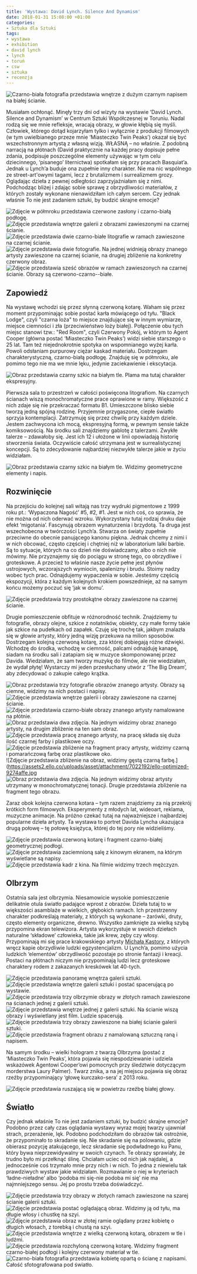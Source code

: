 ```yaml
---
title: 'Wystawa: David Lynch. Silence And Dynamism'
date: 2018-01-31 15:08:00 +01:00
categories:
- Sztuka dla Sztuki
tags:
- wystawa
- exhibition
- david lynch
- lynch
- toruń
- csw
- sztuka
- recenzja
---
```


![Czarno-biała fotografia przedstawia wnętrze z dużym czarnym napisem na białej ścianie.](https://assets1.ello.co/uploads/asset/attachment/7022117/ello-optimized-fdb62922.jpg)

<olela-narrative>
Musiałam ochłonąć. Minęły trzy dni od wizyty na wystawie ‘David Lynch. Silence and Dynamism’ w Centrum Sztuki Współczesnej w Toruniu. Nadal rodzą się we mnie refleksje, wracają obrazy, w głowie kłębią się myśli. Człowiek, którego dotąd kojarzyłam tylko i wyłącznie z produkcji filmowych (w tym uwielbianego przeze mnie ‘Miasteczko Twin Peaks’) okazał się być wszechstronnym artystą z własną wizją. WŁASNĄ – no właśnie. Z podobną narracją na płótnach (David praktycznie na każdej pracy dopisuje pełne zdania, podpisuje poszczególne elementy używając w tym celu dziecinnego, ‘pisanego’ liternictwa) spotkałam się przy pracach Basquiat’a. Jednak u Lynch’a buduje ona zupełnie inny charakter. Nie ma nic wspólnego ze street-art'owymi tagami, lecz z brutalizmem i surrealizmem grozy. Oglądając dzieła z pewnej odległości zaprzyjaźniałam się z nimi. Podchodząc bliżej i zdając sobie sprawę z obrzydliwości materiałów, z których zostały wykonane nienawidziłam ich całym sercem. Czy jednak właśnie To nie jest zadaniem sztuki, by budzić skrajne emocje?
</olela-narrative>

![Zdjęcie w półmroku przedstawia czerwone zasłony i czarno-białą podłogę.](https://assets0.ello.co/uploads/asset/attachment/7022198/ello-optimized-62e544a2.jpg)
![Zdjęcie przedstawia wnętrze galerii z obrazami zawieszonymi na czarnej ścianie.](https://assets1.ello.co/uploads/asset/attachment/7022148/ello-optimized-e847845e.jpg)
![Zdjęcie przedstawia dwie czarno-białe litografie w ramach zawieszone na czarnej ścianie.](https://assets2.ello.co/uploads/asset/attachment/7022153/ello-optimized-1b6c282e.jpg)
![Zdjęcie przedstawia dwie fotografie. Na jednej widnieją obrazy znanego artysty zawieszone na czarnej ścianie, na drugiej zbliżenie na konkretny czerwony obraz.](https://assets0.ello.co/uploads/asset/attachment/7022138/ello-optimized-6c9eb791.jpg)
![Zdjęcie przedstawia sześć obrazów w ramach zawieszonych na czarnej ścianie. Obrazy są czerwono-czarno--białe.](https://assets0.ello.co/uploads/asset/attachment/7022136/ello-optimized-66ce9e3b.jpg)

## Zapowiedź

Na wystawę wchodzi się przez słynną czerwoną kotarę. Waham się przez moment przypominając sobie postać karła mówiącego od tyłu.
"Black Lodge", czyli "czarna loża" to miejsce znajdujące się w innym wymiarze, miejsce ciemności i zła (przeciwieństwo loży białej). Połączenie obu tych miejsc stanowi tzw.: "Red Room", czyli Czerwony Pokój, w którym to Agent Cooper (główna postać ‘Miasteczko Twin Peaks’) widzi siebie starszego o 25 lat. Tam też niejednokrotnie spotyka on wspomnianego wyżej karła.
Powoli odsłaniam purpurowy ciężar kaskad materiału. Dostrzegam charakterystyczną, czarno-białą podłogę. Znajduję się w półmroku, ale pomimo tego nie ma we mnie lęku, jedynie zaciekawienie i ekscytacja.

![Obraz przedstawia czarny szkic na białym tle. Plama ma tutaj charakter ekspresyjny.](https://assets2.ello.co/uploads/asset/attachment/7022120/ello-optimized-eee79b4c.jpg)

Pierwsza sala to przestrzeń w całości poświęcona litografiom. Na czarnych ścianach wiszą monochromatyczne prace oprawione w ramy. Większość z nich zdaje się nie przekraczać formatu B1. Umieszczone blisko siebie tworzą jedną spójną rodzinę. Przyjemnie przygaszone, ciepłe światło sprzyja kontemplacji. Zatrzymuję się przez chwilę przy każdym dziele. Jestem zachwycona ich mocą, ekspresyjną formą, w pewnym sensie także komiksowością. Na środku sali znajdziemy gablotę z talerzami. Zwykłe talerze – zdawałoby się. Jest ich 12 i ułożone w linii opowiadają historię stworzenia świata. Oczywiście całość utrzymana jest w surrealistycznej koncepcji. Są to zdecydowanie najbardziej niezwykłe talerze jakie w życiu widziałam.

![Obraz przedstawia czarny szkic na białym tle. Widzimy geometryczne elementy i napis.](https://assets2.ello.co/uploads/asset/attachment/7022200/ello-optimized-04a2a1b4.jpg)

## Rozwinięcie

Na przejściu do kolejnej sali witają nas trzy wydruki pigmentowe z 1999 roku pt.: ‘Wypaczona Nagość’ #5, #2, #1. Jest w nich coś, co sprawia, że nie można od nich oderwać wzroku. Wykorzystany tutaj rodzaj druku daje efekt ‘migotania’. Fascynują obrazem wynaturzenia i brzydotą. 
Ta druga jest wszechobecna w twórczości Lynch’a. Stwarza on światy zupełnie przeciwne do obecnie panującego kanonu piękna. Jednak chcemy z nimi i w nich obcować, często częściej i chętniej niż w laboratorium lalki barbie. Są to sytuacje, których na co dzień nie doświadczamy, albo o nich nie mówimy. Nie przyznajemy się do pociągu w stronę tego, co obrzydliwe i groteskowe. A przecież to właśnie nasze życie pełne jest płynów ustrojowych, wczorajszych wymiocin, spalenizny i brudu. Stoimy nadzy wobec tych prac. Odnajdujemy wypaczenia w sobie. Jesteśmy częścią ekspozycji, która z każdym kolejnych krokiem powszednieje, aż na samym końcu możemy poczuć się ‘jak w domu’. 

![Zdjęcie przedstawia trzy prostokątne obrazy zawieszone na czarnej ścianie.](https://assets1.ello.co/uploads/asset/attachment/7022131/ello-optimized-93741387.jpg)

Drugie pomieszczenie obfituje w różnorodność technik. Znajdziemy tu fotografie, obrazy olejne, szkice z notatników, obiekty, czy małe formy takie jak szkice na pudełkach od zapałek. Czuję się trochę tak, jakbym znalazła się w głowie artysty, który jedną wizję przekuwa na milion sposobów. Dostrzegam kolejną czerwoną kotarę, zza której dobiegają różne dźwięki. Wchodzę do środka, wchodzę w ciemność, palcami odnajduję kanapę, siadam na środku sali i zatapiam się w muzyce skomponowanej przez Davida. Wiedziałam, że sam tworzy muzykę do filmów, ale nie wiedziałam, że wydał płytę! Wystarczy mi jeden przesłuchany utwór z ‘The Big Dream’, aby zdecydować o zakupie całego krążka. 


![Obraz przedstawia trzy fotografie obrazów znanego artysty. Obrazy są ciemne, widzimy na nich postaci i napisy.](https://assets1.ello.co/uploads/asset/attachment/7022122/ello-optimized-1f8e34ff.jpg)
![Zdjęcie przedstawia wnętrze galerii i obrazy zawieszone na czarnej ścianie.](https://assets1.ello.co/uploads/asset/attachment/7022126/ello-optimized-07744f78.jpg)
![Zdjęcie przedstawia czarno-białe obrazy znanego artysty namalowane na płótnie.](https://assets1.ello.co/uploads/asset/attachment/7022171/ello-optimized-d868aea1.jpg)
![Obraz przedstawia dwa zdjęcia. Na jednym widzimy obraz znanego artysty, na drugim zbliżenie na ten sam obraz.](https://assets0.ello.co/uploads/asset/attachment/7022132/ello-optimized-78375ae8.jpg)
![Zdjęcie przedstawia pracę znanego artysty, na pracę składa się duża ilość czarnej farby i plastikowe oczy.](https://assets1.ello.co/uploads/asset/attachment/7022182/ello-optimized-9f26eadd.jpg)
![Zdjęcie przedstawia zbliżenie na fragment pracy artysty, widzimy czarną i pomarańczową farbę oraz plastikowe oko.](https://assets2.ello.co/uploads/asset/attachment/7022189/ello-optimized-e65084d4.jpg)
![Zdjęcie przedstawia zbliżenie na obraz, widzimy gęstą czarną farbę.](https://assets2.ello.co/uploads/asset/attachment/7022192/ello-optimized-9274affe.jpg
![Obraz przedstawia dwa zdjęcia. Na jednym widzimy obraz artysty utrzymany w monochromatycznej tonacji. Drugie przedstawia zbliżenie na fragment tego obrazu.](https://assets2.ello.co/uploads/asset/attachment/7022139/ello-optimized-a9ee804e.jpg)

Zaraz obok kolejna czerwona kotara – tym razem znajdziemy za nią przekrój krótkich form filmowych. Eksperymenty z młodych lat, wideoart, reklama, muzyczne animacje. Na próżno czekać tutaj na najważniejsze i najbardziej popularne dzieła artysty. Ta wystawa to portret Davida Lyncha ukazująca drugą połowę – tę połowę księżyca, której do tej pory nie widzieliśmy.

![Zdjęcie przedstawia czerwoną kotarę i fragment czarno-białej geometrycznej podłogi.](https://assets2.ello.co/uploads/asset/attachment/7022143/ello-optimized-0646de9a.jpg)
![Zdjęcie przedstawia zaciemnioną salę z kinowym ekranem, na którym wyświetlane są napisy.](https://assets2.ello.co/uploads/asset/attachment/7022205/ello-optimized-f21ae302.jpg)
![Zdjęcie przedstawia kadr z kina. Na filmie widzimy trzech mężczyzn.](https://assets1.ello.co/uploads/asset/attachment/7022140/ello-optimized-f211fb23.jpg)

## Olbrzym

Ostatnia sala jest olbrzymia. Niesamowicie wysokie pomieszczenie delikatnie otula światło padające wprost z obrazów. Dzieła tutaj to w większości asamblaże w wielkich, głębokich ramach. Ich przestrzenny charakter podkreślają materiały, z których są wykonane – żarówki, druty, często elementy organiczne, drewno. Wszystko zamknięte za wielką szybą przypomina ekran telewizora. Artysta wykorzystuje w swoich dziełach naturalne ‘składowe’ człowieka, takie jak krew, zęby czy włosy. Przypominają mi się prace krakowskiego artysty [Michała Kastory](http://michalkastory.blogspot.com/?view=flipcard), z których wręcz kapie obrzydliwie ludzki egzystencjalizm. U Lynch’a, pomimo użycia ludzkich ‘elementów’ obrzydliwość pozostaje po stronie fantazji i kreacji. Postaci na płótnach niczym nie przypominają ludzi lecz groteskowe charaktery rodem z zakazanych kreskówek lat 40-tych.

![Zdjęcie przedstawia panoramę wnętrza galerii sztuki.](https://assets2.ello.co/uploads/asset/attachment/7022118/ello-optimized-144937e1.jpg)
![Zdjęcie przedstawia wnętrze galerii sztuki i postać spacerującą po wystawie.](https://assets1.ello.co/uploads/asset/attachment/7022127/ello-optimized-a93bb489.jpg)
![Zdjęcie przedstawia trzy olbrzymie obrazy w złotych ramach zawieszone na ścianach jednej z galerii sztuki.](https://assets1.ello.co/uploads/asset/attachment/7022145/ello-optimized-897ada79.jpg)
![Zdjęcie przedstawia wnętrze jednej z galerii sztuki. Na ścianie wiszą obrazy i wyświetlany jest film. Ludzie spacerują.](https://assets2.ello.co/uploads/asset/attachment/7022141/ello-optimized-a935e5d0.jpg)
![Zdjęcie przedstawia trzy obrazy zawieszone na białej ścianie galerii sztuki.](https://assets1.ello.co/uploads/asset/attachment/7022173/ello-optimized-380c28ce.jpg)
![Zdjęcie przedstawia fragment obrazu z namalowaną sztuczną raną i napisem.](https://assets2.ello.co/uploads/asset/attachment/7022176/ello-optimized-bf532d44.jpg)

Na samym środku – wielki hologram z twarzą Olbrzyma (postać z ‘Miasteczko Twin Peaks’, która pojawia się niespodziewanie i udziela wskazówek Agentowi Cooper’owi pomocnych przy śledztwie dotyczącym morderstwa Laury Palmer). Twarz znika, a na jej miejscu pojawia się obraz rzeźby przypominający ‘głowę kurczako-sera’ z 2013 roku.

![Zdjęcie przedstawia ruszającą się w powietrzu rzeźbę białej głowy.](https://assets1.ello.co/uploads/asset/attachment/7022217/ello-optimized-a0a4aeaa.gif)

## Światło

Czy jednak właśnie To nie jest zadaniem sztuki, by budzić skrajne emocje? Podobno przez cały czas oglądania wystawy wyraz mojej twarzy ujawniał strach, przerażenie, lęk. Podobno podchodziłam do obrazów tak ostrożnie, że przypominało to skradanie się. Nie skradanie się na polowaniu, gdzie obierasz pozycję atakującego, lecz skradanie się podwładnego ku Panu, który bywa nieprzewidywalny w swoich czynach. Te obrazy sprawiały, że trudno było mi przełknąć ślinę. Chciałam uciec od nich jak najdalej, a jednocześnie coś trzymało mnie przy nich i w nich. To jedna z niewielu tak prawdziwych wystaw jakie widziałam. Rozmawianie o niej w kryteriach ‘ładne-nieładne’ albo ‘podoba mi się-nie podoba mi się’ nie ma najmniejszego sensu. Jej po prostu trzeba doświadczyć.

![Zdjęcie przedstawia trzy obrazy w złotych ramach zawieszone na szarej ścianie galerii sztuki.](https://assets2.ello.co/uploads/asset/attachment/7022207/ello-optimized-db3ee89d.jpg)
![Zdjęcie przedstawia postać oglądającą obraz. Widzimy ją od tyłu, ma długie włosy i chustkę na szyi.](https://assets2.ello.co/uploads/asset/attachment/7022211/ello-optimized-59de0e77.jpg)
![Zdjęcie przedstawia obraz w złotej ramie oglądany przez kobietę o długich włosach, z torebką i chustą na szyi.](https://assets1.ello.co/uploads/asset/attachment/7022213/ello-optimized-943ca74c.jpg)
![Zdjęcie przedstawia wnętrze z wielką czerwoną kotarą, obrazem w tle i ludźmi.](https://assets2.ello.co/uploads/asset/attachment/7022134/ello-optimized-43f654fa.jpg)
![Zdjęcie przedstawia rozchyloną czerwoną kotarę. Widzimy fragment czarno-białej podłogi i kolejny czerwony materiał w tle.](https://assets1.ello.co/uploads/asset/attachment/7022165/ello-optimized-0f78407c.jpg)
![Czarno-biała fotografia przedstawia kobietę opartą o ścianę z napisami. Całość sfotografowana pod światło.](https://assets0.ello.co/uploads/asset/attachment/7022218/ello-optimized-cf91f7a9.jpg)